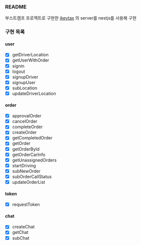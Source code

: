 ### README

부스트캠프 프로젝트로 구현한 [ikeytax](https://github.com/boostcamp-2020/Project09-A-Uber) 의 server를 nestjs를 사용해 구현

### 구현 목록

#### user

- [x] getDriverLocation
- [x] getUserWithOrder
- [x] signin
- [x] logout
- [x] signupDriver
- [x] signupUser
- [x] subLocation
- [x] updateDriverLocation

#### order

- [x] approvalOrder
- [x] cancelOrder
- [x] completeOrder
- [x] createOrder
- [x] getCompletedOrder
- [x] getOrder
- [x] getOrderById
- [x] getOrderCarInfo
- [x] getUnassignedOrders
- [x] startDriving
- [x] subNewOrder
- [x] subOrderCallStatus
- [x] updateOrderList

#### token

- [x] requestToken

#### chat

- [x] createChat
- [x] getChat
- [x] subChat
